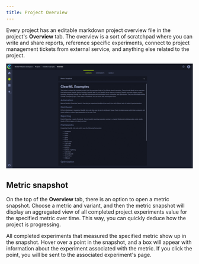 ```yaml
---
title: Project Overview
---
```


Every project has an editable markdown project overview file in the project's **Overview** tab. The overview is a sort of 
scratchpad where you can write and share reports, reference specific experiments, connect to project management 
tickets from external service, and anything else related to the project.

![image](../img/gif/webapp_metric_snapshot.gif)

## Metric snapshot

On the top of the **Overview** tab, there is an option to open a metric snapshot. Choose a metric and variant, 
and then the metric snapshot will display an aggregated view of all completed project experiments value for the specified 
metric over time. This way, you can quickly deduce how the project is progressing.

All completed experiments that measured the specified metric show up in the snapshot. Hover over a point in the snapshot, 
and a box will appear with information about the experiment associated with the metric. If you click the point, you will 
be sent to the associated experiment's page. 
